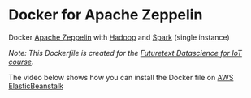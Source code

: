 # Docker for Apache Zeppelin
Docker [Apache Zeppelin](https://zeppelin.incubator.apache.org/) with [Hadoop](https://hadoop.apache.org/) and [Spark](http://spark.apache.org/) (single instance)

_Note: This Dockerfile is created for the [Futuretext Datascience for IoT course](http://www.opengardensblog.futuretext.com/archives/2015/09/data-science-for-internet-of-things-practitioner-course.html)._

The video below shows how you can install the Docker file on [AWS ElasticBeanstalk](https://aws.amazon.com/elasticbeanstalk/?sc_channel=PS&sc_campaign=AWS_Free_Tier_2013_NL&sc_country=NL&sc_publisher=Google&sc_medium=Brand_Elastic_Beanstalk_E&sc_content=81608159806&sc_detail=Aws%20elastic%20beanstalk&sc_category=deploy_manage&sc_segment=beanstalk&sc_matchtype=e&s_kwcid=AL!4422!3!81608159806!e!!g!!aws%20elastic%20beanstalk&ef_id=VPdSggAAABnbDN2C:20151110202605:s)
